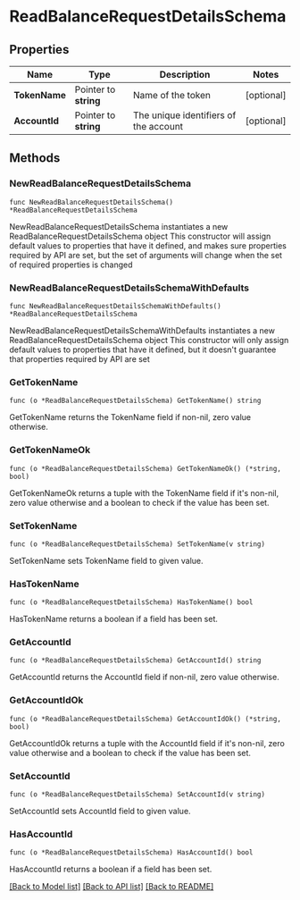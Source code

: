 # ReadBalanceRequestDetailsSchema

## Properties

Name | Type | Description | Notes
------------ | ------------- | ------------- | -------------
**TokenName** | Pointer to **string** | Name of the token | [optional] 
**AccountId** | Pointer to **string** | The unique identifiers of the account | [optional] 

## Methods

### NewReadBalanceRequestDetailsSchema

`func NewReadBalanceRequestDetailsSchema() *ReadBalanceRequestDetailsSchema`

NewReadBalanceRequestDetailsSchema instantiates a new ReadBalanceRequestDetailsSchema object
This constructor will assign default values to properties that have it defined,
and makes sure properties required by API are set, but the set of arguments
will change when the set of required properties is changed

### NewReadBalanceRequestDetailsSchemaWithDefaults

`func NewReadBalanceRequestDetailsSchemaWithDefaults() *ReadBalanceRequestDetailsSchema`

NewReadBalanceRequestDetailsSchemaWithDefaults instantiates a new ReadBalanceRequestDetailsSchema object
This constructor will only assign default values to properties that have it defined,
but it doesn't guarantee that properties required by API are set

### GetTokenName

`func (o *ReadBalanceRequestDetailsSchema) GetTokenName() string`

GetTokenName returns the TokenName field if non-nil, zero value otherwise.

### GetTokenNameOk

`func (o *ReadBalanceRequestDetailsSchema) GetTokenNameOk() (*string, bool)`

GetTokenNameOk returns a tuple with the TokenName field if it's non-nil, zero value otherwise
and a boolean to check if the value has been set.

### SetTokenName

`func (o *ReadBalanceRequestDetailsSchema) SetTokenName(v string)`

SetTokenName sets TokenName field to given value.

### HasTokenName

`func (o *ReadBalanceRequestDetailsSchema) HasTokenName() bool`

HasTokenName returns a boolean if a field has been set.

### GetAccountId

`func (o *ReadBalanceRequestDetailsSchema) GetAccountId() string`

GetAccountId returns the AccountId field if non-nil, zero value otherwise.

### GetAccountIdOk

`func (o *ReadBalanceRequestDetailsSchema) GetAccountIdOk() (*string, bool)`

GetAccountIdOk returns a tuple with the AccountId field if it's non-nil, zero value otherwise
and a boolean to check if the value has been set.

### SetAccountId

`func (o *ReadBalanceRequestDetailsSchema) SetAccountId(v string)`

SetAccountId sets AccountId field to given value.

### HasAccountId

`func (o *ReadBalanceRequestDetailsSchema) HasAccountId() bool`

HasAccountId returns a boolean if a field has been set.


[[Back to Model list]](../README.md#documentation-for-models) [[Back to API list]](../README.md#documentation-for-api-endpoints) [[Back to README]](../README.md)


